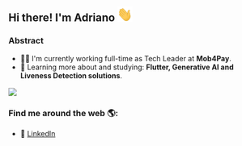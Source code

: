 
## Hi there! I'm Adriano <img src="https://github.com/Adrianogba/adrianogba/blob/main/Hi.gif" width="30px"></h2>

### Abstract

- 👨‍💻 I'm currently working full-time as Tech Leader at **Mob4Pay**.
- 🌱 Learning more about and studying: **Flutter, Generative AI and Liveness Detection solutions**.

<a href="https://github.com/adrianogba/github-readme-stats">
    <img
      align="center"
      src="https://github-readme-stats.vercel.app/api/top-langs/?username=adrianogba&layout=compact"
    />
  </a>


### Find me around the web 🌎:
- 💼 <a href="https://www.linkedin.com/in/adriano-martins-de-pontes-b1b2a420/">LinkedIn</a>
